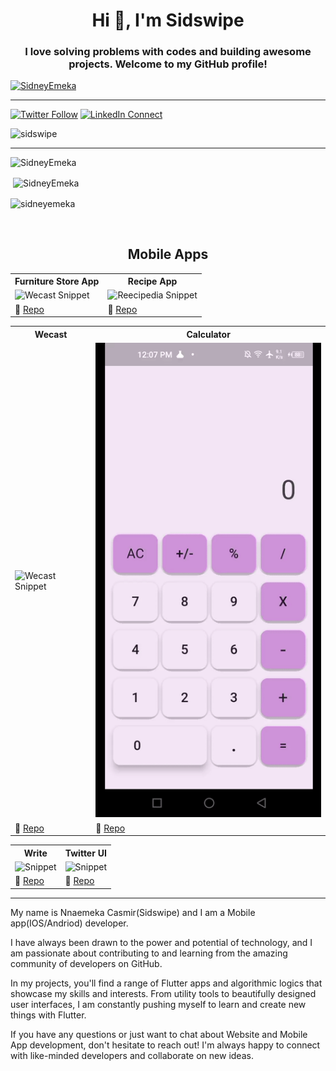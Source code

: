 
<h1 align="center">Hi 👋, I'm Sidswipe</h1>
<h3 align="center">I love solving problems with codes and building awesome projects. Welcome to my GitHub profile!</h3>

<p align="left"> <a href="https://github.com/ryo-ma/github-profile-trophy"><img src="https://github-profile-trophy.vercel.app/?username=SidneyEmeka&theme=onedark" alt="SidneyEmeka" /></a> </p>

---

[![Twitter Follow](https://img.shields.io/twitter/follow/your_twitter_username?label=Follow&style=social)](https://twitter.com/sidswipe)
[![LinkedIn Connect](https://img.shields.io/badge/LinkedIn-Connect-blue)](https://ng.linkedin.com/in/ceze-nnaemeka)
<p align="left"> <img src="https://komarev.com/ghpvc/?username=SidneyEmeka&label=Profile%20views&color=0e75b6&style=flat" alt="sidswipe" /> </p>


---

<p><img src="https://github-readme-stats.vercel.app/api/top-langs?username=SidneyEmeka&show_icons=true&locale=en&layout=compact&theme=onedark" alt="SidneyEmeka" /></p>

<p>&nbsp;<img align="center" src="https://github-readme-stats.vercel.app/api?username=SidneyEmeka&show_icons=true&locale=en&theme=onedark" alt="SidneyEmeka" /></p>

<p><img align="center" src="https://github-readme-streak-stats.herokuapp.com/?user=SidneyEmeka&theme=onedark" alt="sidneyemeka" /></p> <br>
<h2 align="center">Mobile Apps</h2>

<table align="center">
	<tbody width="100">
	<tr>
			<th>Furniture Store App</th>
			<th>Recipe App</th>
		</tr>
			<td>
			<img src="https://github.com/SidneyEmeka/myfiles/blob/master/vendo/snippet.gif" alt="Wecast Snippet"></img>
			</td>
	<td>
			<img src="https://github.com/SidneyEmeka/myfiles/blob/master/recipedia/snipp.gif" alt="Reecipedia Snippet"></img>
			</td>
		</tr>
		<tr>
			<td>
				🔗 <a href="https://github.com/SidneyEmeka/vendo">Repo</a>
			</td>
			<td>
				🔗 <a href="https://github.com/SidneyEmeka/recipedia">Repo</a>
			</td>
		</tr>
	</tbody>
</table>
<table align="center">
	<tbody width="100">
	<tr>
			<th>Wecast</th>
		<th>Calculator</th>
		</tr>
		<tr>
			<td>
			<img src="https://github.com/SidneyEmeka/myfiles/blob/master/wecast/snippet.gif" alt="Wecast Snippet"></img>
			</td>
	<td>
			<img src="https://github.com/SidneyEmeka/myfiles/blob/master/calculator/snippet.gif" alt="Calculator Snippet"></img>
			</td>
		</tr>
		<tr>
			<td>
				🔗 <a href="https://github.com/SidneyEmeka/Wecast">Repo</a>
			</td>
			<td>
				🔗 <a href="https://github.com/SidneyEmeka/calculator">Repo</a>
			</td>
		</tr>
	</tbody>
</table>
<table align="center">
	<tbody width="100%">
	<tr>
			<th>Write</th>
		<th>Twitter UI</th>
		</tr>
		<tr>
			<td>
			<img src="https://github.com/SidneyEmeka/myfiles/blob/master/write/snippet.gif" alt="Snippet"></img>
			</td>
	<td>
			<img src="https://github.com/SidneyEmeka/myfiles/blob/master/twitter/snippet.gif" alt="Snippet"></img>
			</td>
		</tr>
		<tr>
			<td>
				🔗 <a href="https://github.com/SidneyEmeka/write">Repo</a>
			</td>
			<td>
				🔗 <a href="https://github.com/SidneyEmeka/Social-Media-App">Repo</a>
			</td>
		</tr>
	</tbody>
</table>







---

My name is Nnaemeka Casmir(Sidswipe) and I am a Mobile app(IOS/Andriod) developer.

I have always been drawn to the power and potential of technology, and I am passionate about contributing to and learning from the amazing community of developers on GitHub.

In my projects, you'll find a range of Flutter apps and algorithmic logics that showcase my skills and interests. From utility tools to beautifully designed user interfaces, I am constantly pushing myself to learn and create new things with Flutter.

If you have any questions or just want to chat about Website and Mobile App development, don't hesitate to reach out! I'm always happy to connect with like-minded developers and collaborate on new ideas.





<!--<img alt="Top Langs" align="center" src="https://github-readme-stats.vercel.app/api/top-langs/?username=SidneyEmeka&layout=compact"/>

<img alt="My Stats" src ="https://github-readme-stats.vercel.app/api?username=SidneyEmeka&show_icons=true&theme=transparent"/>
-->





